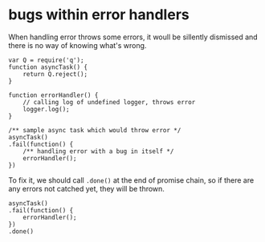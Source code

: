 
# bugs within error handlers
When handling error throws some errors, it woull be sillently dismissed and there is no way of knowing what's wrong.
```
var Q = require('q');
function asyncTask() {
    return Q.reject();
}

function errorHandler() {
    // calling log of undefined logger, throws error
    logger.log();
}

/** sample async task which would throw error */
asyncTask()
.fail(function() {
    /** handling error with a bug in itself */
    errorHandler();
})
```

To fix it, we should call `.done()` at the end of promise chain, so if there are any errors not catched yet, they will be thrown.
```
asyncTask()
.fail(function() {
    errorHandler();
})
.done()
```
